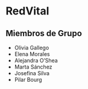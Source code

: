 # RedVital

## Miembros de Grupo
* Olivia Gallego
* Elena Morales
* Alejandra O’Shea 
* Marta Sánchez
* Josefina Silva
* Pilar Bourg
